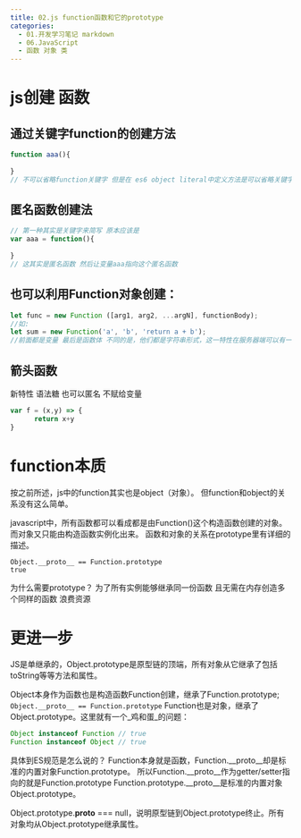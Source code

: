 ```yaml
---
title: 02.js function函数和它的prototype
categories:
  - 01.开发学习笔记 markdown
  - 06.JavaScript
  - 函数 对象 类
---
```


# js创建 函数

## 通过关键字function的创建方法
```javascript
function aaa(){
    
}
// 不可以省略function关键字 但是在 es6 object literal中定义方法是可以省略关键字简写的,但是 函数 和 对象的方法 不是一个概念，不可混淆。这里只是补充提醒。
```

## 匿名函数创建法
```js
// 第一种其实是关键字来简写 原本应该是
var aaa = function(){
    
}
// 这其实是匿名函数 然后让变量aaa指向这个匿名函数

```

## 也可以利用Function对象创建：

```javascript
let func = new Function ([arg1, arg2, ...argN], functionBody);
//如:
let sum = new Function('a', 'b', 'return a + b');
//前面都是变量 最后是函数体 不同的是，他们都是字符串形式，这一特性在服务器端可以有一些骚操作，在接收到数据时直接构建相关函数 具体见https://javascript.info/new-function
```

## 箭头函数
新特性 语法糖 也可以匿名 不赋给变量
```js
var f = (x,y) => {
	  return x+y
}

```

# function本质
按之前所述，js中的function其实也是object（对象）。
但function和object的关系没有这么简单。

javascript中，所有函数都可以看成都是由Function()这个构造函数创建的对象。
而对象又只能由构造函数实例化出来。
函数和对象的关系在prototype里有详细的描述。

```
Object.__proto__ == Function.prototype
true
```


为什么需要prototype？ 为了所有实例能够继承同一份函数 且无需在内存创造多个同样的函数 浪费资源 



# 更进一步
JS是单继承的，Object.prototype是原型链的顶端，所有对象从它继承了包括toString等等方法和属性。

Object本身作为函数也是构造函数Function创建，继承了Function.prototype; `Object.__proto__ == Function.prototype`
Function也是对象，继承了Object.prototype。这里就有一个_鸡和蛋_的问题：

```JavaScript
Object instanceof Function // true
Function instanceof Object // true
```

具体到ES规范是怎么说的？
Function本身就是函数，Function.__proto__却是标准的内置对象Function.prototype。
所以Function.__proto__作为getter/setter指向的就是Function.prototype
Function.prototype.__proto__是标准的内置对象Object.prototype。

Object.prototype.__proto__ === null，说明原型链到Object.prototype终止。所有对象均从Object.prototype继承属性。

